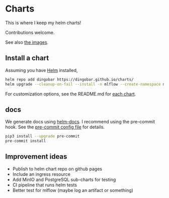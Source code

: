 # Charts

This is where I keep my helm charts!

Contributions welcome.

See also [the images](https://github.com/dingobar/images).

## Install a chart

Assuming you have [Helm](https://helm.sh/) installed,

```sh
helm repo add dingobar https://dingobar.github.io/charts/
helm upgrade --cleanup-on-fail --install -n mlflow --create-namespace my-mlflow dingobar/mlflow
```

For customization options, see the README.md for [each chart](./charts/).

## docs

We generate docs using [helm-docs](https://github.com/norwoodj/helm-docs). I recommend using the pre-commit hook.
See the [pre-commit config file](./.pre-commit-config.yaml) for details.

```sh
pip3 install --upgrade pre-commit
pre-commit install
```

## Improvement ideas

- Publish to helm chart repo on github pages
- Include an ingress resource
- Add MinIO and PostgreSQL sub-charts for testing
- CI pipeline that runs helm tests
- Better test for mlflow (maybe log an artifact or something)
